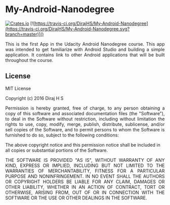 # My-Android-Nanodegree
[![Crates.io](https://img.shields.io/crates/l/rustc-serialize.svg?maxAge=2592000)]() 
[![https://travis-ci.org/DirajHS/My-Android-Nanodegree](https://travis-ci.org/DirajHS/My-Android-Nanodegree.svg?branch=master)]()
<p align="justify">
This is the first App in the Udacity Android Nanodegree course. This app was intended to get familiarize with Android Studio and building a simple application. It contains link to other Android applications that will be built throughout the course.
</p>

## License

MIT License

Copyright (c) 2016 Diraj H S
<p align="justify">
Permission is hereby granted, free of charge, to any person obtaining a copy
of this software and associated documentation files (the "Software"), to deal
in the Software without restriction, including without limitation the rights
to use, copy, modify, merge, publish, distribute, sublicense, and/or sell
copies of the Software, and to permit persons to whom the Software is
furnished to do so, subject to the following conditions:
</p>

The above copyright notice and this permission notice shall be included in all
copies or substantial portions of the Software.

<p align="justify">
THE SOFTWARE IS PROVIDED "AS IS", WITHOUT WARRANTY OF ANY KIND, EXPRESS OR
IMPLIED, INCLUDING BUT NOT LIMITED TO THE WARRANTIES OF MERCHANTABILITY,
FITNESS FOR A PARTICULAR PURPOSE AND NONINFRINGEMENT. IN NO EVENT SHALL THE
AUTHORS OR COPYRIGHT HOLDERS BE LIABLE FOR ANY CLAIM, DAMAGES OR OTHER
LIABILITY, WHETHER IN AN ACTION OF CONTRACT, TORT OR OTHERWISE, ARISING FROM,
OUT OF OR IN CONNECTION WITH THE SOFTWARE OR THE USE OR OTHER DEALINGS IN THE
SOFTWARE.
</p>
